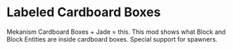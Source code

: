 # Labeled Cardboard Boxes
 Mekanism Cardboard Boxes + Jade = this. 
 This mod shows what Block and Block Entities are inside cardboard boxes. 
 Special support for spawners.